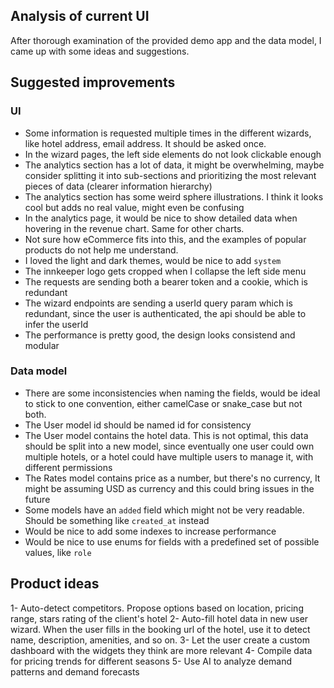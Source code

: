## Analysis of current UI

After thorough examination of the provided demo app and the data model, I came up with some ideas and suggestions.

## Suggested improvements

### UI

- Some information is requested multiple times in the different wizards, like hotel address, email address. It should be asked once.
- In the wizard pages, the left side elements do not look clickable enough
- The analytics section has a lot of data, it might be overwhelming, maybe consider splitting it into sub-sections and prioritizing the most relevant pieces of data (clearer information hierarchy)
- The analytics section has some weird sphere illustrations. I think it looks cool but adds no real value, might even be confusing
- In the analytics page, it would be nice to show detailed data when hovering in the revenue chart. Same for other charts.
- Not sure how eCommerce fits into this, and the examples of popular products do not help me understand.
- I loved the light and dark themes, would be nice to add `system`
- The innkeeper logo gets cropped when I collapse the left side menu
- The requests are sending both a bearer token and a cookie, which is redundant
- The wizard endpoints are sending a userId query param which is redundant, since the user is authenticated, the api should be able to infer the userId
- The performance is pretty good, the design looks consistend and modular

### Data model

- There are some inconsistencies when naming the fields, would be ideal to stick to one convention, either camelCase or snake_case but not both.
- The User model id should be named id for consistency
- The User model contains the hotel data. This is not optimal, this data should be split into a new model, since eventually one user could own multiple hotels, or a hotel could have multiple users to manage it, with different permissions
- The Rates model contains price as a number, but there's no currency, It might be assuming USD as currency and this could bring issues in the future
- Some models have an `added` field which might not be very readable. Should be something like `created_at` instead
- Would be nice to add some indexes to increase performance
- Would be nice to use enums for fields with a predefined set of possible values, like `role`

## Product ideas

1- Auto-detect competitors. Propose options based on location, pricing range, stars rating of the client's hotel
2- Auto-fill hotel data in new user wizard. When the user fills in the booking url of the hotel, use it to detect name, description, amenities, and so on.
3- Let the user create a custom dashboard with the widgets they think are more relevant
4- Compile data for pricing trends for different seasons
5- Use AI to analyze demand patterns and demand forecasts

